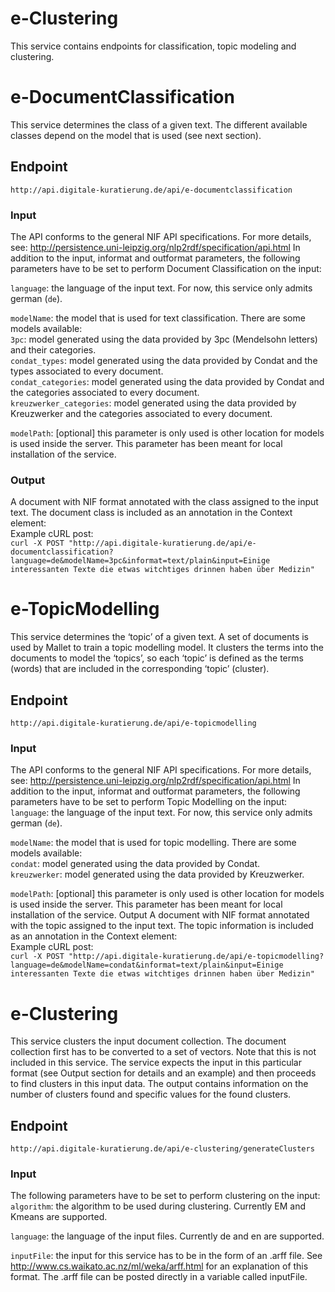 # e-Clustering

This service contains endpoints for classification, topic modeling and clustering.

# e-DocumentClassification
This service determines the class of a given text. The different available classes depend on the model that is used (see next section). 

## Endpoint
`http://api.digitale-kuratierung.de/api/e-documentclassification`

### Input
The API conforms to the general NIF API specifications. For more details, see: http://persistence.uni-leipzig.org/nlp2rdf/specification/api.html
In addition to the input, informat and outformat parameters, the following parameters have to be set to perform Document Classification on the input:  
  
`language`: the language of the input text. For now, this service only admits german (`de`).  
  
`modelName`: the model that is used for text classification. There are some models available:  
`3pc`: model generated using the data provided by 3pc (Mendelsohn letters) and their categories.  
`condat_types`: model generated using the data provided by Condat and the types associated to every document.  
`condat_categories`: model generated using the data provided by Condat and the categories associated to every document.  
`kreuzwerker_categories`: model generated using the data provided by Kreuzwerker and the categories associated to every document.  

`modelPath`: [optional] this parameter is only used is other location for models is used inside the server. This parameter has been meant for local installation of the service.

### Output
A document with NIF format annotated with the class assigned to the input text. The document class is included as an annotation in the Context element:  
Example cURL post:  
`curl -X POST "http://api.digitale-kuratierung.de/api/e-documentclassification?language=de&modelName=3pc&informat=text/plain&input=Einige interessanten Texte die etwas witchtiges drinnen haben über Medizin"`


# e-TopicModelling
This service determines the ‘topic’ of a given text. A set of documents is used by Mallet to train a topic modelling model. It clusters the terms into the documents to model the ‘topics’, so each ‘topic’ is defined as the terms (words) that are included in the corresponding ‘topic’ (cluster). 

## Endpoint
`http://api.digitale-kuratierung.de/api/e-topicmodelling`

### Input
The API conforms to the general NIF API specifications. For more details, see: http://persistence.uni-leipzig.org/nlp2rdf/specification/api.html
In addition to the input, informat and outformat parameters, the following parameters have to be set to perform Topic Modelling on the input:  
`language`: the language of the input text. For now, this service only admits german (`de`).  
  
`modelName`: the model that is used for topic modelling. There are some models available:  
`condat`: model generated using the data provided by Condat.  
`kreuzwerker`: model generated using the data provided by Kreuzwerker.    
  
`modelPath`: [optional] this parameter is only used is other location for models is used inside the server. This parameter has been meant for local installation of the service.
Output
A document with NIF format annotated with the topic assigned to the input text. The topic information is included as an annotation in the Context element:  
Example cURL post:  
`curl -X POST "http://api.digitale-kuratierung.de/api/e-topicmodelling?language=de&modelName=condat&informat=text/plain&input=Einige interessanten Texte die etwas witchtiges drinnen haben über Medizin"`


# e-Clustering

This service clusters the input document collection. The document collection first has to be converted to a set of vectors. Note that this is not included in this service. The service expects the input in this particular format (see Output section for details and an example) and then proceeds to find clusters in this input data. The output contains information on the number of clusters found and specific values for the found clusters.

## Endpoint
`http://api.digitale-kuratierung.de/api/e-clustering/generateClusters`

### Input
The following parameters have to be set to perform clustering on the input:  
`algorithm`: the algorithm to be used during clustering. Currently EM and Kmeans are supported.  
  
`language`: the language of the input files. Currently de and en are supported.  

`inputFile`: the input for this service has to be in the form of an .arff file. See http://www.cs.waikato.ac.nz/ml/weka/arff.html for an explanation of this format.
The .arff file can be posted directly in a variable called inputFile.


